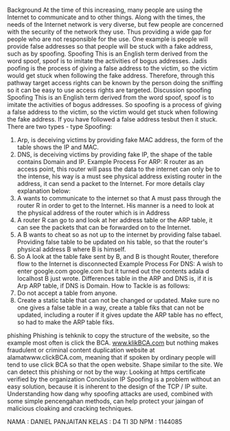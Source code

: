Background
At the time of this increasing, many people are using the Internet to communicate and to other things. Along with the times, the needs of the Internet network is very diverse, but few people are concerned with the security of the network they use. Thus providing a wide gap for people who are not responsible for the use. One example is people will provide false addresses so that people will be stuck with a fake address, such as by spoofing. Spoofing This is an English term derived from the word spoof, spoof is to imitate the activities of bogus addresses. Jadis poofing is the process of giving a false address to the victim, so the victim would get stuck when following the fake address. Therefore, through this pathway target access rights can be known by the person doing the sniffing so it can be easy to use access rights are targeted.
Discussion
spoofing
Spoofing This is an English term derived from the word spoof, spoof is to imitate the activities of bogus addresses. So spoofing is a process of giving a false address to the victim, so the victim would get stuck when following the fake address. If you have followed a false address tesbut then it stuck. There are two types - type Spoofing:
1. Arp, is deceiving victims by providing fake MAC address, the form of the table shows the IP and MAC.
2. DNS, is deceiving victims by providing fake IP, the shape of the table contains Domain and IP.
Example Process For ARP:
R router as an access point, this router will pass the data to the internet can only be to the intense, his way is a must see physical address existing router in the address, it can send a packet to the Internet. For more details clay explanation below:
1. A wants to communicate to the internet so that A must pass through the router R in order to get to the Internet. His manner is a need to look at the physical address of the router which is in Address
2. A router R can go to and look at her address table or the ARP table, it can see the packets that can be forwarded on to the Internet.
3. A B wants to cheat so as not up to the internet by providing false tabael. Providing false table to be updated on his table, so that the router's physical address B where B is himself.
4. So A look at the table fake sent by B, and B is thought Router, therefore flow to the Internet is disconnected
Example Process For DNS:
A wish to enter google.com google.com but it turned out the contents adala d localhost B just wrote.
Differences table in the ARP and DNS is, if it is Arp ARP table, if DNS is Domain.
How to Tackle is as follows:
1. Do not accept a table from anyone.
2. Create a static table that can not be changed or updated. Make sure no one gives a false table in a way, create a table fiks that can not be updated, including a router if it gives update the ARP table has no effect, so had to make the ARP table fiks.

phishing
Phishing is tehknik to copy the structure of the website, so the example most often is click the BCA. www.klikBCA.com but nothing makes fraudulent or criminal content duplication website at alamatwww.clickBCA.com, meaning that if spoken by ordinary people will tend to use click BCA so that the open website. Shape similar to the site.
We can detect this phishing or not by the way: Looking at https certificate verified by the organization
Conclusion
IP Spoofing is a problem without an easy solution, because it is inherent to the design of the TCP / IP suite. Understanding how dang why spoofing attacks are used, combined with some simple pencengahan methods, can help protect your jaingan of malicious cloaking and cracking techniques.

NAMA : DANIEL PANJAITAN
KELAS : D4 TI 3D
NPM : 1144085
